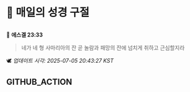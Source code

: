 # 🙏 매일의 성경 구절
##
<!-- START_BIBLE_VERSE -->
📖 **에스겔 23:33**
> 네가 네 형 사마리아의 잔 곧 놀람과 패망의 잔에 넘치게 취하고 근심할지라

🕊️ _업데이트 시각: 2025-07-05 20:43:27 KST_
  <!-- END_BIBLE_VERSE -->
## GITHUB_ACTION
